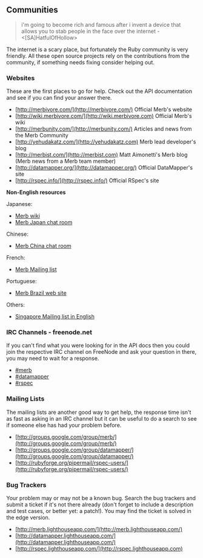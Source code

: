 ## Communities

> i'm going to become rich and famous after i invent a device that allows you to
> stab people in the face over the internet - <[SA]HatfulOfHollow>

The internet is a scary place, but fortunately the Ruby community is very 
friendly. All these open source projects rely on the contributions from the 
community, if something needs fixing consider helping out.
 
### Websites

These are the first places to go for help. Check out the API documentation and 
see if you can find your answer there.

* [http://merbivore.com/](http://merbivore.com/) Official Merb's website
* [http://wiki.merbivore.com/](http://wiki.merbivore.com) Official Merb's wiki
* [http://merbunity.com/](http://merbunity.com/) Articles and news from the Merb Community 
* [http://yehudakatz.com/](http://yehudakatz.com) Merb lead developer's blog
* [http://merbist.com/](http://merbist.com) Matt Aimonetti's Merb blog (Merb news from a Merb team member)
* [http://datamapper.org/](http://datamapper.org/) Official DataMapper's site
* [http://rspec.info/](http://rspec.info/) Official RSpec's site

**Non-English resources**

Japanese:

* [Merb wiki](http://wiki.merb.jp/)
* [Merb Japan chat room](http://www.lingr.com/room/merb.jp)

Chinese:

* [Merb China chat room](http://groups.google.com/group/merb-cn)

French:

* [Merb Mailing list](http://groups.google.com/group/merb-france)

Portuguese:

* [Merb Brazil web site](http://merb-br.org/)

Others:

* [Singapore Mailing list in English](http://groups.google.com/group/singapore-merb-group)

### IRC Channels - freenode.net

If you can't find what you were looking for in the API docs then you could join 
the respective IRC channel on FreeNode and ask your question in there, you may 
need to wait for a response. 

* [#merb](irc://irc.freenode.net/merb)
* [#datamapper](irc://irc.freenode.net/datamapper)
* [#rspec](irc://irc.freenode.net/rspec)

### Mailing Lists

The mailing lists are another good way to get help, the response time isn't as 
fast as asking in an IRC channel but it can be useful to do a search to see if 
someone else has had your problem before.

* [http://groups.google.com/group/merb/](http://groups.google.com/group/merb/)
* [http://groups.google.com/group/datamapper/](http://groups.google.com/group/datamapper/)
* [http://rubyforge.org/pipermail/rspec-users/](http://rubyforge.org/pipermail/rspec-users/)

### Bug Trackers

Your problem may or may not be a known bug. Search the bug trackers and submit 
a ticket if it's not there already (don't forget to include a description and test 
cases, or better yet: a patch!). You may find the ticket is solved in the edge 
version.

* [http://merb.lighthouseapp.com/](http://merb.lighthouseapp.com/)
* [http://datamapper.lighthouseapp.com/](http://datamapper.lighthouseapp.com/)
* [http://rspec.lighthouseapp.com/](http://rspec.lighthouseapp.com)
